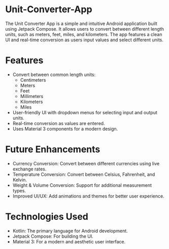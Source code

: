 # Unit-Converter-App
The Unit Converter App is a simple and intuitive Android application built using Jetpack Compose. It allows users to convert between different length units, such as meters, feet, miles, and kilometers. The app features a clean UI and real-time conversion as users input values and select different units.
# Features
- Convert between common length units:
    - Centimeters
    - Meters
    - Feet
    - Millimeters
    - Kilometers
    - Miles
- User-friendly UI with dropdown menus for selecting input and output units.
- Real-time conversion as values are entered.
- Uses Material 3 components for a modern design.
# Future Enhancements
- Currency Conversion: Convert between different currencies using live exchange rates.
- Temperature Conversion: Convert between Celsius, Fahrenheit, and Kelvin.
- Weight & Volume Conversion: Support for additional measurement types.
- Improved UI/UX: Add animations and themes for better user experience.
# Technologies Used
- Kotlin: The primary language for Android development.
- Jetpack Compose: For building the UI.
- Material 3: For a modern and aesthetic user interface.

